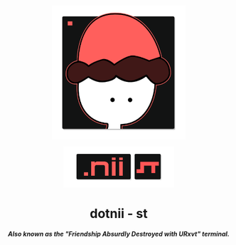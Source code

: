 <p align=center>
	<img src="https://raw.githubusercontent.com/ryeenii/dotnii-st/master/readme/dotnii.png" width="300">
</p>
<p align=center>
	<img src="https://raw.githubusercontent.com/ryeenii/dotnii-st/master/readme/dotnii-st.png" width="250">
</p>
<h1 align=center>
dotnii - st
</h1>
<h4 align=center>
<i>
Also known as the "Friendship Absurdly Destroyed with URxvt" terminal.
</i>
</h4>
